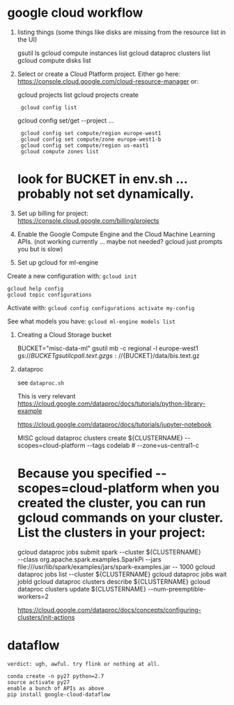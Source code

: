 # google cloud workflow

1. listing things (some things like disks are missing from the resource list in the UI)

	gsutil ls
	gcloud compute instances list
	gcloud dataproc clusters list
	gcloud compute disks list

1. Select or create a Cloud Platform project. Either go here: https://console.cloud.google.com/cloud-resource-manager or:

	gcloud projects list
	gcloud projects create <some name>

    	gcloud config list
	gcloud config set/get --project ...

    	gcloud config set compute/region europe-west1
    	gcloud config set compute/zone europe-west1-b
    	gcloud config set compute/region us-east1
    	gcloud compute zones list

	# look for BUCKET in env.sh ... probably not set dynamically.

1. Set up billing for project: https://console.cloud.google.com/billing/projects

1. Enable the Google Compute Engine and the Cloud Machine Learning APIs. (not working currently ... maybe not needed? gcloud just prompts you but is slow)

1. Set up gcloud for ml-engine

Create a new configuration with: `gcloud init`

	gcloud help config
	gcloud topic configurations

Activate with: `gcloud config configurations activate my-config`

See what models you have: `gcloud ml-engine models list`

1. Creating a Cloud Storage bucket

	BUCKET="misc-data-ml"
	gsutil mb -c regional -l europe-west1 gs://${BUCKET}
	gsutil cp all.text.gz gs://${BUCKET}/data/bis.text.gz

2. dataproc

	see `dataproc.sh`

	This is very relevant https://cloud.google.com/dataproc/docs/tutorials/python-library-example

	https://cloud.google.com/dataproc/docs/tutorials/jupyter-notebook

	MISC
	gcloud dataproc clusters create ${CLUSTERNAME} --scopes=cloud-platform --tags codelab # --zone=us-central1-c
	# Because you specified --scopes=cloud-platform when you created the cluster, you can run gcloud commands on your cluster. List the clusters in your project:
	gcloud dataproc jobs submit spark --cluster ${CLUSTERNAME} \
	--class org.apache.spark.examples.SparkPi --jars file:///usr/lib/spark/examples/jars/spark-examples.jar -- 1000
	gcloud dataproc jobs list --cluster ${CLUSTERNAME}
	gcloud dataproc jobs wait jobId
	gcloud dataproc clusters describe ${CLUSTERNAME}
	gcloud dataproc clusters update ${CLUSTERNAME} --num-preemptible-workers=2

	https://cloud.google.com/dataproc/docs/concepts/configuring-clusters/init-actions

# dataflow

	verdict: ugh, awful. try flink or nothing at all.

	conda create -n py27 python=2.7
	source activate py27
	enable a bunch of APIs as above
	pip install google-cloud-dataflow

